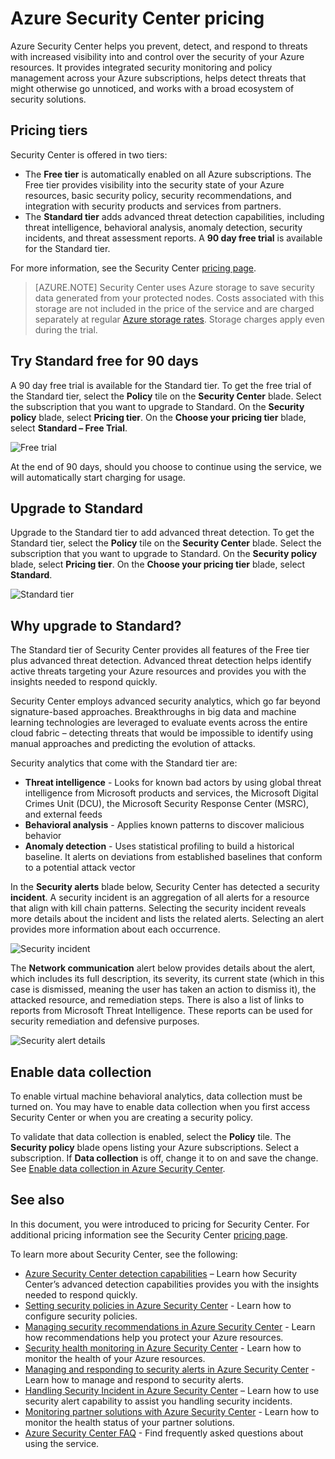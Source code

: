 <properties
   pageTitle="Security Center pricing | Microsoft Azure"
   description="This article provides information on pricing for Azure Security Center."
   services="security-center"
   documentationCenter="na"
   authors="TerryLanfear"
   manager="MBaldwin"
   editor=""/>

<tags
   ms.service="security-center"
   ms.devlang="na"
   ms.topic="article"
   ms.tgt_pltfrm="na"
   ms.workload="na"
   ms.date="10/07/2016"
   ms.author="terrylan"/>

# Azure Security Center pricing

Azure Security Center helps you prevent, detect, and respond to threats with increased visibility into and control over the security of your Azure resources. It provides integrated security monitoring and policy management across your Azure subscriptions, helps detect threats that might otherwise go unnoticed, and works with a broad ecosystem of security solutions.

## Pricing tiers

Security Center is offered in two tiers:

- The **Free tier** is automatically enabled on all Azure subscriptions. The Free tier provides visibility into the security state of your Azure resources, basic security policy, security recommendations, and integration with security products and services from partners.
- The **Standard tier** adds advanced threat detection capabilities, including threat intelligence, behavioral analysis, anomaly detection, security incidents, and threat assessment reports. A **90 day free trial** is available for the Standard tier.

For more information, see the Security Center [pricing page](https://azure.microsoft.com/pricing/details/security-center/).

> [AZURE.NOTE] Security Center uses Azure storage to save security data generated from your protected nodes. Costs associated with this storage are not included in the price of the service and are charged separately at regular [Azure storage rates](https://azure.microsoft.com/pricing/details/storage/blobs/). Storage charges apply even during the trial.

## Try Standard free for 90 days

A 90 day free trial is available for the Standard tier. To get the free trial of the Standard tier, select the **Policy** tile on the **Security Center** blade. Select the subscription that you want to upgrade to Standard. On the **Security policy** blade, select **Pricing tier**. On the **Choose your pricing tier** blade, select **Standard – Free Trial**.

![Free trial][1]

At the end of 90 days, should you choose to continue using the service, we will automatically start charging for usage.

## Upgrade to Standard

Upgrade to the Standard tier to add advanced threat detection. To get the Standard tier, select the **Policy** tile on the **Security Center** blade. Select the subscription that you want to upgrade to Standard. On the **Security policy** blade, select **Pricing tier**. On the **Choose your pricing tier** blade, select **Standard**.

![Standard tier][2]

## Why upgrade to Standard?

The Standard tier of Security Center provides all features of the Free tier plus advanced threat detection. Advanced threat detection helps identify active threats targeting your Azure resources and provides you with the insights needed to respond quickly.

Security Center employs advanced security analytics, which go far beyond signature-based approaches. Breakthroughs in big data and machine learning technologies are leveraged to evaluate events across the entire cloud fabric – detecting threats that would be impossible to identify using manual approaches and predicting the evolution of attacks.

Security analytics that come with the Standard tier are:

- **Threat intelligence** - Looks for known bad actors by using global threat intelligence from Microsoft products and services, the Microsoft Digital Crimes Unit (DCU), the Microsoft Security Response Center (MSRC), and external feeds
- **Behavioral analysis** - Applies known patterns to discover malicious behavior
- **Anomaly detection** - Uses statistical profiling to build a historical baseline. It alerts on deviations from established baselines that conform to a potential attack vector

In the **Security alerts** blade below, Security Center has detected a security **incident**. A security incident is an aggregation of all alerts for a resource that align with kill chain patterns. Selecting the security incident reveals more details about the incident and lists the related alerts. Selecting an alert provides more information about each occurrence.

![Security incident][3]

The **Network communication** alert below provides details about the alert, which includes its full description, its severity, its current state (which in this case is dismissed, meaning the user has taken an action to dismiss it), the attacked resource, and remediation steps. There is also a list of links to reports from Microsoft Threat Intelligence. These reports can be used for security remediation and defensive purposes.

![Security alert details][4]

## Enable data collection

To enable virtual machine behavioral analytics, data collection must be turned on. You may have to enable data collection when you first access Security Center or when you are creating a security policy.

To validate that data collection is enabled, select the **Policy** tile. The **Security policy** blade opens listing your Azure subscriptions. Select a subscription. If **Data collection** is off, change it to on and save the change. See [Enable data collection in Azure Security Center](security-center-enable-data-collection.md).

## See also

In this document, you were introduced to pricing for Security Center. For additional pricing information see the Security Center [pricing page](https://azure.microsoft.com/pricing/details/security-center/).

To learn more about Security Center, see the following:

- [Azure Security Center detection capabilities](security-center-detection-capabilities.md) – Learn how Security Center’s advanced detection capabilities provides you with the insights needed to respond quickly.
- [Setting security policies in Azure Security Center](security-center-policies.md) - Learn how to configure security policies.
- [Managing security recommendations in Azure Security Center](security-center-recommendations.md) - Learn how recommendations help you protect your Azure resources.
- [Security health monitoring in Azure Security Center](security-center-monitoring.md) - Learn how to monitor the health of your Azure resources.
- [Managing and responding to security alerts in Azure Security Center](security-center-managing-and-responding-alerts.md) - Learn how to manage and respond to security alerts.
- [Handling Security Incident in Azure Security Center](security-center-incident.md) – Learn how to use security alert capability to assist you handling security incidents.
- [Monitoring partner solutions with Azure Security Center](security-center-partner-solutions.md) - Learn how to monitor the health status of your partner solutions.
- [Azure Security Center FAQ](security-center-faq.md) - Find frequently asked questions about using the service.

<!--Image references-->
[1]: ./media/security-center-pricing/free-trial.png
[2]: ./media/security-center-pricing/standard.png
[3]: ./media/security-center-pricing/incident.png
[4]: ./media/security-center-pricing/network-alert.png
